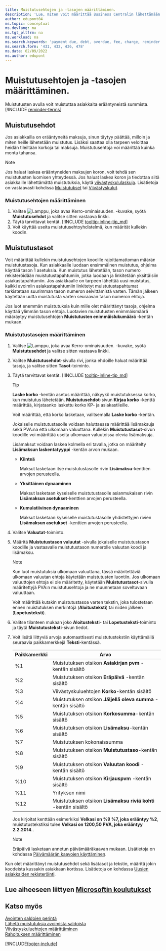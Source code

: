 ```yaml
---
title: Muistutusehtojen ja -tasojen määrittäminen.
description: 'Lue, miten voit määrittää Business Centralin lähettämään asiakkaalle muistutuksen erääntyvästä maksusta ja miten maksuun lisätään myöhästymismaksu.'
author: edupont04
ms.topic: conceptual
ms.devlang: na
ms.tgt_pltfrm: na
ms.workload: na
ms.search.keywords: 'payment due, debt, overdue, fee, charge, reminder'
ms.search.form: '431, 432, 436, 478'
ms.date: 02/09/2022
ms.author: edupont
---
```

# <a name="set-up-reminder-terms-and-levels" />Muistutusehtojen ja -tasojen määrittäminen.

Muistutusten avulla voit muistuttaa asiakkaita erääntyneistä summista. [!INCLUDE [reminder-terms](includes/reminder-terms.md)]

## <a name="reminder-terms" />Muistutusehdot

Jos asiakkailla on erääntyneitä maksuja, sinun täytyy päättää, milloin ja miten heille lähetetään muistutus. Lisäksi saattaa olla tarpeen veloittaa heidän tileiltään korkoja tai maksuja. Muistutusehtoja voi määrittää kuinka monta tahansa.  

> [!NOTE]
> Jos haluat laskea erääntyneiden maksujen koron, voit tehdä sen muistutusten luomisen yhteydessä. Jos haluat laskea koron ja tiedottaa siitä asiakkaille lähettämättä muistutuksia, käytä [viivästyskululaskuja](finance-setup-finance-charges.md). Lisätietoja on vastaavasti kohdissa [Muistutukset](receivables-collect-outstanding-balances.md#reminders) tai [Viivästyskulut](receivables-collect-outstanding-balances.md#finance-charges).

### <a name="to-set-up-reminder-terms" />Muistutusehtojen määrittäminen

1. Valitse ![Lamppu, joka avaa Kerro-ominaisuuden.](media/ui-search/search_small.png "Kerro, mitä haluat tehdä") -kuvake, syötä **Muistutusehdot** ja valitse sitten vastaava linkki.  
2. Täytä tarvittavat kentät. [!INCLUDE [tooltip-inline-tip_md](includes/tooltip-inline-tip_md.md)]  
3. Voit käyttää useita muistutusehtoyhdistelmä, kun määrität kullekin koodin.

## <a name="reminder-levels" />Muistutustasot

Voit määrittää kullekin muistutusehtojen koodille rajoittamattoman määrän muistutustasoja. Kun asiakkaalle luodaan ensimmäinen muistutus, ohjelma käyttää tason 1 asetuksia. Kun muistutus lähetetään, tason numero rekisteröidään muistutustapahtumiin, jotka luodaan ja linkitetään yksittäisiin asiakastapahtumiin. Jos asiakkaalle on tarpeen lähettää uusi muistutus, kaikki avoimiin asiakastapahtumiin linkitetyt muistutustapahtumat tarkistetaan suurimman tason numeron selvittämistä varten. Tämän jälkeen käytetään uutta muistutusta varten seuraavan tason numeron ehtoja.

Jos luot enemmän muistutuksia kuin mille olet määrittänyt tasoja, ohjelma käyttää ylimmän tason ehtoja. Luotavien muistutusten enimmäismäärä määräytyy muistutusehtojen **Muistutusten enimmäislukumäärä** -kentän mukaan.

### <a name="to-set-up-reminder-levels" />Muistutustasojen määrittäminen

1. Valitse ![Lamppu, joka avaa Kerro-ominaisuuden.](media/ui-search/search_small.png "Kerro, mitä haluat tehdä") -kuvake, syötä **Muistutusehdot** ja valitse sitten vastaava linkki.  
2. Valitse **Muistutusehdot**-sivulla rivi, jonka ehdoille haluat määrittää tasoja, ja valitse sitten **Tasot**-toiminto.  
3. Täytä tarvittavat kentät. [!INCLUDE [tooltip-inline-tip_md](includes/tooltip-inline-tip_md.md)]  

    > [!TIP]
    > **Laske korko** -kentän asetus määrittää, näkyykö muistutuksessa korko, kun muistutus lähetetään. **Muistutusehdot**-sivun **Kirjaa korko** -kenttä määrittää, kirjataanko laskettu korko KP- ja asiakastileille.
    >
    > Voit määrittää, että korko lasketaan, valitsemalla **Laske korko** -kentän.

    Jokaiselle muistutustasolle voidaan haluttaessa määrittää lisämaksuja sekä PVA:na että ulkomaan valuuttana. Kullekin **Muistutustasot**-sivun koodille voi määrittää useita ulkomaan valuutoissa olevia lisämaksuja.  

    Lisämaksut voidaan laskea kolmella eri tavalla, jotka on määritelty **Lisämaksun laskentatyyppi** -kentän arvon mukaan.  

    - **Kiinteä**

        Maksut lasketaan itse muistutustasolle rivin **Lisämaksu**-kenttien arvojen perusteella.  
    - **Yksittäinen dynaaminen**

        Maksut lasketaan kyseiselle muistutustasolle asianmukaisen rivin **Lisämaksun asetukset**-kenttien arvojen perusteella.
    - **Kumulatiivinen dynaaminen**

        Maksut lasketaan kyseiselle muistutustasolle yhdistettyjen rivien **Lisämaksun asetukset** -kenttien arvojen perusteella.

4. Valitse **Valuutat**-toiminto.
5. Määritä **Muistutustason valuutat** -sivulla jokaiselle muistutustason koodille ja vastaavalle muistutustason numerolle valuutan koodi ja lisämaksu.

    > [!NOTE]  
    > Kun luot muistutuksia ulkomaan valuuttana, tässä määritettäviä ulkomaan valuutan ehtoja käytetään muistutusten luontiin. Jos ulkomaan valuuttojen ehtoja ei ole määritetty, käytetään **Muistutustasot**-sivulla määritettyjä PVA:n muistutusehtoja ja ne muunnetaan soveltuvaan valuuttaan.

    Voit määrittää kutakin muistutustasoa varten tekstin, joka tulostetaan ennen muistutuksen merkintöjä (**Aloitusteksti**) tai niiden jälkeen (**Lopetusteksti**).

6. Valitse tilanteen mukaan joko **Aloitusteksti**- tai **Lopetusteksti**-toiminto ja täytä **Muistutusteksti**-sivun tiedot.
7. Voit lisätä liittyviä arvoja automaattisesti muistutustekstiin käyttämällä seuraavia paikkamerkkejä **Teksti**-kentässä.  

    |Paikkamerkki|Arvo|  
    |-----------------|-----------|  
    |%1|Muistutuksen otsikon **Asiakirjan pvm** -kentän sisältö|  
    |%2|Muistutuksen otsikon **Eräpäivä** -kentän sisältö|  
    |%3|Viivästyskuluehtojen **Korko**-kentän sisältö|  
    |%4|Muistutuksen otsikon **Jäljellä oleva summa** -kentän sisältö|  
    |%5|Muistutuksen otsikon **Korkosumma**-kentän sisältö|  
    |%6|Muistutuksen otsikon **Lisämaksu**-kentän sisältö|  
    |%7|Muistutuksen kokonaissumma|  
    |%8|Muistutuksen otsikon **Muistutustaso**-kentän sisältö|  
    |%9|Muistutuksen otsikon **Valuutan koodi** -kentän sisältö|  
    |%10|Muistutuksen otsikon **Kirjauspvm** -kentän sisältö|  
    |%11|Yrityksen nimi|  
    |%12|Muistutuksen otsikon **Lisämaksu riviä kohti** -kentän sisältö|  

    Jos kirjoitat kenttään esimerkiksi **Velkasi on %9 %7, joka erääntyy %2**, muistutustekstiksi tulee **Velkasi on 1200,50 PVA, joka erääntyy 2.2.2014.**.

    > [!NOTE]
    > Eräpäivä lasketaan annetun päivämääräkaavan mukaan. Lisätietoja on kohdassa [Päivämäärän kaavojen käyttäminen](ui-enter-date-ranges.md#use-date-formulas).

Kun olet määrittänyt muistutusehdot sekä lisätasot ja tekstin, määritä jokin koodeista kussakin asiakkaan kortissa. Lisätietoja on kohdassa [Uusien asiakkaiden rekisteröinti](sales-how-register-new-customers.md).  

## <a name="see-related-microsoft-training" />Lue aiheeseen liittyen [Microsoftin koulutukset](/training/modules/send-reminders-dynamics-365-business-central/)

## <a name="see-also" />Katso myös

[Avointen saldojen perintä](receivables-collect-outstanding-balances.md)  
[Lähetä muistutuksia avoimista saldoista](receivables-send-reminders.md)  
[Viivästyskuluehtojen määrittäminen](finance-setup-finance-charges.md)  
[Rahoituksen määrittäminen](finance-setup-finance.md)  


[!INCLUDE[footer-include](includes/footer-banner.md)]

